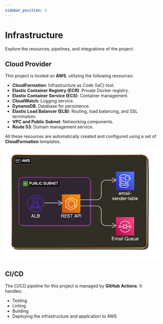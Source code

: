 ```yaml
---
sidebar_position: 4
---
```


# Infrastructure

Explore the resources, pipelines, and integrations of the project.

## Cloud Provider

This project is hosted on **AWS**, utilizing the following resources:

- **CloudFormation**: Infrastructure as Code (IaC) tool.
- **Elastic Container Registry (ECR)**: Private Docker registry.
- **Elastic Container Service (ECS)**: Container management.
- **CloudWatch**: Logging service.
- **DynamoDB**: Database for persistence.
- **Elastic Load Balancer (ELB)**: Routing, load balancing, and SSL termination.
- **VPC and Public Subnet**: Networking components.
- **Route 53**: Domain management service.

All these resources are automatically created and configured using a set of **CloudFormation** templates.

![Infrastructure](./img/rest_api_infra.png)

## CI/CD

The CI/CD pipeline for this project is managed by **GitHub Actions**. It handles:

- Testing
- Linting
- Building
- Deploying the infrastructure and application to AWS